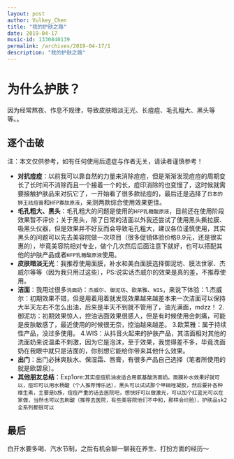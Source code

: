 ```yaml
---
layout: post
author: Vulkey_Chen
title: "我的护肤之路"
date: 2019-04-17
music-id: 1330840139
permalink: /archives/2019-04-17/1
description: "我的护肤之路"
---
```


# 为什么护肤？

因为经常熬夜、作息不规律，导致皮肤暗淡无光、长痘痘、毛孔粗大、黑头等等。。

## 逐个击破

注：本文仅供参考，如有任何使用后遗症与作者无关，请读者谨慎参考！

- **对抗痘痘**：以前我可以靠自然的力量来消除痘痘，但是渐渐发现痘痘的周期变长了长时间不消除而且一个接着一个的长，痘印消除的也变慢了，这时候就需要接触护肤品来对抗它了，一开始看了很多款祛痘的，最后还是选择了`日本的狮王祛痘膏`和`HFP寡肽原液`，亲测两款综合使用效果更佳。
- **毛孔粗大、黑头**：毛孔粗大的问题是使用的`HFP乳糖酸原液`，目前还在使用阶段效果暂不评价；关于黑头，除了日常的洁面以外我还尝试了使用黑头撕拉膜、吸黑头仪器，但是效果并不好反而会导致毛孔粗大，建议各位谨慎使用，其实黑头的问题可以先去美容院做一次项目（很多促销体验价格9.9元，还是很实惠的），毕竟美容院相对专业，做个几次然后后面注意下就好，也可以搭配其他的护肤产品或者`HFP乳糖酸原液`使用。
- **皮肤暗淡无光**：我推荐使用面膜，补水和美白面膜选择御泥坊、膜法世家、杰威尔等等（因为我只用过这些），PS:说实话杰威尔的效果是真的差，不推荐使用。
- **洁面**：我用过很多`洗面奶`：`杰威尔`、`御泥坊`、`欧莱雅`、`WIS`，来说下体验：1.杰威尔：初期效果不错，但是用着用着就发现效果越来越差本来一次洁面可以保持大半天左右不怎么出油，后来是半天不到就不管用了，油光满面，mdzz！ 2.御泥坊：初期效果惊人，控油洁面效果很感人，但是有时候使用会刺痛，可能是皮肤敏感了，最近使用的时候很无奈，控油越来越差。 3.欧莱雅：属于持续性产品，没过多使用。 4.WIS：从抖音火起来的护肤产品，其洁面相对其他的洗面奶来说温柔不刺激，因为它是泡沫，至于效果，我觉得差不多，毕竟洗面奶在我眼中就只是洁面的，你别想它能给你带来其他什么效果。
- **出门**：出门必抹爽肤水、保湿霜、唇膏，有很多产品自己选择（笔者所使用的就是欧碧泉）。
- **其他朋友总结**：Exp1ore:`其实痘痘肌油皮适合用氨基酸洗面奶。面膜补水效果好就可以，痘印可以用水杨酸（个人推荐博乐达），黑头可以试试那个甲硝唑凝胶，然后要补各种维生素，主要是b族，痘痘严重的话去医院吧，想快好可以做激光，可以加个红蓝光可以在家做，当然也可以去刷酸（推荐去医院，有些美容院他们不中和，那样会烂脸），护肤品sk2全系列都很可以`

## 最后

白开水要多喝、汽水节制，之后有机会聊一聊我在养生、打扮方面的经历～
